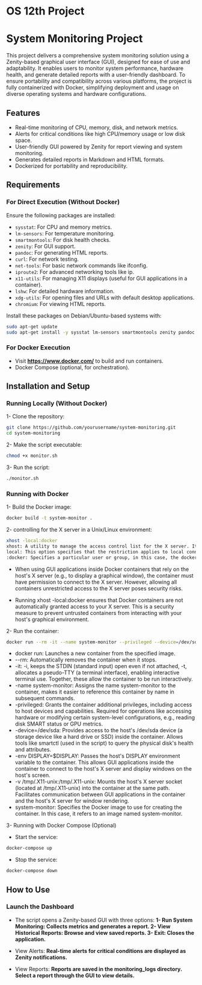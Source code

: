 # OS 12th Project

# System Monitoring Project 

This project delivers a comprehensive system monitoring solution using a Zenity-based graphical user interface (GUI), designed for ease of use and adaptability. It enables users to monitor system performance, hardware health, and generate detailed reports with a user-friendly dashboard. To ensure portability and compatibility across various platforms, the project is fully containerized with Docker, simplifying deployment and usage on diverse operating systems and hardware configurations.

## Features
- Real-time monitoring of CPU, memory, disk, and network metrics.
- Alerts for critical conditions like high CPU/memory usage or low disk space.
- User-friendly GUI powered by Zenity for report viewing and system monitoring.
- Generates detailed reports in Markdown and HTML formats.
- Dockerized for portability and reproducibility.

## Requirements

### For Direct Execution (Without Docker)
Ensure the following packages are installed:
- `sysstat`: For CPU and memory metrics.
- `lm-sensors`: For temperature monitoring.
- `smartmontools`: For disk health checks.
- `zenity`: For GUI support.
- `pandoc`: For generating HTML reports.
- `curl`: For network testing.
- `net-tools`: For basic network commands like ifconfig.
- `iproute2`: For advanced networking tools like ip.
- `x11-utils`: For managing X11 displays (useful for GUI applications in a container).
- `lshw`: For detailed hardware information.
- `xdg-utils`: For opening files and URLs with default desktop applications.
- `chromium`: For viewing HTML reports.

Install these packages on Debian/Ubuntu-based systems with:
```bash
sudo apt-get update
sudo apt-get install -y sysstat lm-sensors smartmontools zenity pandoc curl net-tools iproute2 x11-utils lshw xdg-utils chromium
```

### For Docker Execution
- Visit **https://www.docker.com/** to build and run containers.
- Docker Compose (optional, for orchestration).

## Installation and Setup

### Running Locally (Without Docker)

1- Clone the repository:
```bash
git clone https://github.com/yourusername/system-monitoring.git
cd system-monitoring
```
2- Make the script executable:
```bash
chmod +x monitor.sh
```
3- Run the script:
```bash
./monitor.sh
```

### Running with Docker
1- Build the Docker image:
```bash
docker build -t system-monitor .
```
2- controlling for the X server in a Unix/Linux environment:
```bash
xhost -local:docker
xhost: A utility to manage the access control list for the X server. It allows or denies connections from clients.
local: This option specifies that the restriction applies to local connections, meaning connections initiated from the local machine (using UNIX domain sockets).
:docker: Specifies a particular user or group, in this case, the docker group. When combined with -local, it denies X server access to local processes running as users in the docker group.
```
- When using GUI applications inside Docker containers that rely on the host's X server (e.g., to display a graphical window), the container must have permission to connect to the X server. However, allowing all containers unrestricted access to the X server poses security risks.

- Running xhost -local:docker ensures that Docker containers are not automatically granted access to your X server. This is a security measure to prevent untrusted containers from interacting with your host's graphical environment.

2- Run the container:
```bash
docker run --rm -it --name system-monitor --privileged --device=/dev/sda --env DISPLAY=$DISPLAY -v /tmp/.X11-unix:/tmp/.X11-unix system-monitor
```
- docker run: Launches a new container from the specified image.
- --rm: Automatically removes the container when it stops.
- -it: -i, keeps the STDIN (standard input) open even if not attached, -t, allocates a pseudo-TTY (a terminal interface), enabling interactive terminal use. Together, these allow the container to be run interactively.
- -name system-monitor: Assigns the name system-monitor to the container, makes it easier to reference this container by name in subsequent commands.
- -privileged: Grants the container additional privileges, including access to host devices and capabilities. Required for operations like accessing hardware or modifying certain system-level configurations, e.g., reading disk SMART status or GPU metrics.
- -device=/dev/sda: Provides access to the host's /dev/sda device (a storage device like a hard drive or SSD) inside the container. Allows tools like smartctl (used in the script) to query the physical disk's health and attributes.
- -env DISPLAY=$DISPLAY: Passes the host's DISPLAY environment variable to the container. This allows GUI applications inside the container to connect to the host's X server and display windows on the host's screen.
- -v /tmp/.X11-unix:/tmp/.X11-unix: Mounts the host's X server socket (located at /tmp/.X11-unix) into the container at the same path. Facilitates communication between GUI applications in the container and the host's X server for window rendering.
- system-monitor: Specifies the Docker image to use for creating the container. In this case, it refers to an image named system-monitor.

3- Running with Docker Compose (Optional)
- Start the service:
```bash
docker-compose up
```
- Stop the service:
```bash
docker-compose down
```

## How to Use

### Launch the Dashboard
- The script opens a Zenity-based GUI with three options:
**1- Run System Monitoring: Collects metrics and generates a report.
2- View Historical Reports: Browse and view saved reports.
3- Exit: Closes the application.**

- View Alerts:
**Real-time alerts for critical conditions are displayed as Zenity notifications.**

- View Reports:
**Reports are saved in the monitoring_logs directory. Select a report through the GUI to view details.**
